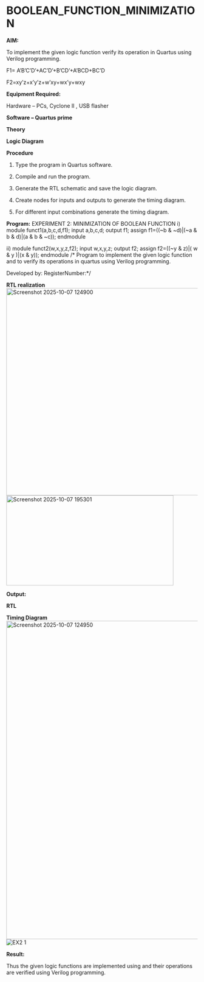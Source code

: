 # BOOLEAN_FUNCTION_MINIMIZATION

**AIM:**

To implement the given logic function verify its operation in Quartus using Verilog programming.

F1= A’B’C’D’+AC’D’+B’CD’+A’BCD+BC’D 

F2=xy’z+x’y’z+w’xy+wx’y+wxy

**Equipment Required:**

Hardware – PCs, Cyclone II , USB flasher

**Software – Quartus prime**

**Theory**

**Logic Diagram**

**Procedure**

1.	Type the program in Quartus software.

2.	Compile and run the program.

3.	Generate the RTL schematic and save the logic diagram.

4.	Create nodes for inputs and outputs to generate the timing diagram.

5.	For different input combinations generate the timing diagram.


**Program:**
EXPERIMENT 2:
MINIMIZATION OF BOOLEAN FUNCTION
i)
module funct1(a,b,c,d,f1);
input a,b,c,d;
output f1;
assign f1=((~b & ~d)|(~a & b & d)|(a & b & ~c));
endmodule

ii)
module funct2(w,x,y,z,f2);
input w,x,y,z;
output f2;
assign f2=((~y & z)|( w & y )|(x & y));
endmodule
/* Program to implement the given logic function and to verify its operations in quartus using Verilog programming. 

Developed by: RegisterNumber:*/


**RTL realization**
<img width="1100" height="545" alt="Screenshot 2025-10-07 124900" src="https://github.com/user-attachments/assets/7f247f96-22b2-4d75-82da-4798d91c9e4b" />
<img width="440" height="237" alt="Screenshot 2025-10-07 195301" src="https://github.com/user-attachments/assets/176f70cf-57f1-4efa-99c6-b3f9022acd26" />

**Output:**

**RTL**

**Timing Diagram**
<img width="1462" height="837" alt="Screenshot 2025-10-07 124950" src="https://github.com/user-attachments/assets/a48fe48e-15d7-41ed-aba4-78deb7cf4690" />
![EX2 1](https://github.com/user-attachments/assets/fe5dddd2-0863-490f-9a35-ff2856cf9395)

**Result:**

Thus the given logic functions are implemented using and their operations are verified using Verilog programming.

